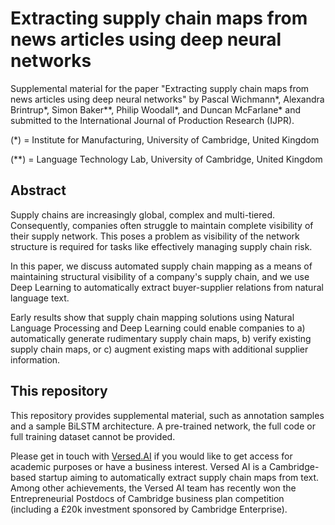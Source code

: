 # Extracting supply chain maps from news articles using deep neural networks
Supplemental material for the paper "Extracting supply chain maps from news articles using deep neural networks" by Pascal Wichmann*, Alexandra Brintrup*, Simon Baker**, Philip Woodall*, and Duncan McFarlane* and submitted to the International Journal of Production Research (IJPR).

(*) = Institute for Manufacturing, University of Cambridge, United Kingdom

(**) = Language Technology Lab, University of Cambridge, United Kingdom

## Abstract
Supply chains are increasingly global, complex and multi-tiered. Consequently, companies often struggle to maintain complete visibility of their supply network. This poses a problem as visibility of the network structure is required for tasks like effectively managing supply chain risk. 

In this paper, we discuss automated supply chain mapping as a means of maintaining structural visibility of a company's supply chain, and we use Deep Learning to automatically extract buyer-supplier relations from natural language text. 

Early results show that supply chain mapping solutions using Natural Language Processing and Deep Learning could enable companies to a) automatically generate rudimentary supply chain maps, b) verify existing supply chain maps, or c) augment existing maps with additional supplier information.

## This repository
This repository provides supplemental material, such as annotation samples and a sample BiLSTM architecture.
A pre-trained network, the full code or full training dataset cannot be provided.

Please get in touch with [Versed.AI](https://www.versed.ai) if you would like to get access for academic purposes or have a business interest. Versed AI is a Cambridge-based startup aiming to automatically extract supply chain maps from text. Among other achievements, the Versed AI team has recently won the Entrepreneurial Postdocs of Cambridge business plan competition (including a £20k investment sponsored by Cambridge Enterprise).

